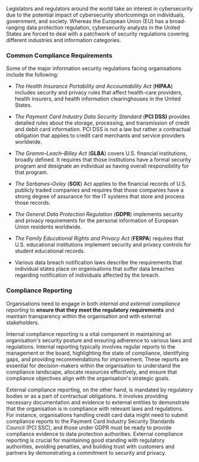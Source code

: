 
Legislators and regulators around the world take an interest in cybersecurity due to the potential impact of cybersecurity shortcomings on individuals, government, and society. Whereas the European Union (EU) has a broad-ranging data protection regulation, cybersecurity analysts in the United States are forced to deal with a patchwork of security regulations covering different industries and information categories. 

### Common Compliance Requirements

Some of the major information security regulations facing organisations include the following:

- *The Health Insurance Portability and Accountability Act* (**HIPAA**) includes security and privacy rules that affect health-care providers, health insurers, and health information clearinghouses in the United States.

- *The Payment Card Industry Data Security Standard* (**PCI DSS)** provides detailed rules about the storage, processing, and transmission of credit and debit card information. PCI DSS is not a law but rather a contractual obligation that applies to credit card merchants and service providers worldwide.

- *The Gramm–Leach–Bliley Act* (**GLBA**) covers U.S. financial institutions, broadly defined. It requires that those institutions have a formal security program and designate an individual as having overall responsibility for that program.
  
- *The Sarbanes–Oxley* (**SOX**) Act applies to the financial records of U.S. publicly traded companies and requires that those companies have a strong degree of assurance for the IT systems that store and process those records.
  
- *The General Data Protection Regulation* (**GDPR**) implements security and privacy requirements for the personal information of European Union residents worldwide.
  
- *The Family Educational Rights and Privacy Act* (**FERPA**) requires that U.S. educational institutions implement security and privacy controls for student educational records.
  
- Various data breach notification laws describe the requirements that individual states place on organisations that suffer data breaches regarding notification of individuals affected by the breach.

### Compliance Reporting

Organisations need to engage in both *internal and external compliance reporting* to **ensure that they meet the regulatory requirements** and maintain transparency within the organisation and with external stakeholders. 

Internal compliance reporting is a vital component in maintaining an organisation's security posture and ensuring adherence to various laws and regulations. Internal reporting typically involves regular reports to the management or the board, highlighting the state of compliance, identifying gaps, and providing recommendations for improvement. These reports are essential for decision-makers within the organisation to understand the compliance landscape, allocate resources effectively, and ensure that compliance objectives align with the organisation's strategic goals.

External compliance reporting, on the other hand, is mandated by regulatory bodies or as a part of contractual obligations. It involves providing necessary documentation and evidence to external entities to demonstrate that the organisation is in compliance with relevant laws and regulations. For instance, organisations handling credit card data might need to submit compliance reports to the Payment Card Industry Security Standards Council (PCI SSC), and those under GDPR must be ready to provide compliance evidence to data protection authorities. External compliance reporting is crucial for maintaining good standing with regulatory authorities, avoiding penalties, and building trust with customers and partners by demonstrating a commitment to security and privacy.


